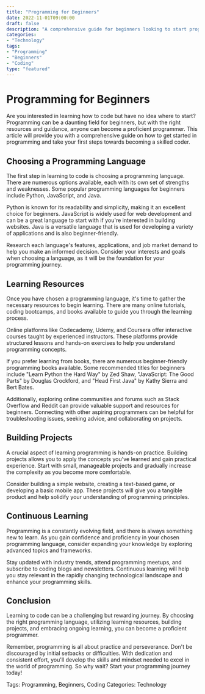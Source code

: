 ```yaml
---
title: "Programming for Beginners"
date: 2022-11-01T09:00:00
draft: false
description: "A comprehensive guide for beginners looking to start programming"
categories:
- "Technology"
tags:
- "Programming"
- "Beginners"
- "Coding"
type: "featured"
---
```


# Programming for Beginners

Are you interested in learning how to code but have no idea where to start? Programming can be a daunting field for beginners, but with the right resources and guidance, anyone can become a proficient programmer. This article will provide you with a comprehensive guide on how to get started in programming and take your first steps towards becoming a skilled coder.

## Choosing a Programming Language

The first step in learning to code is choosing a programming language. There are numerous options available, each with its own set of strengths and weaknesses. Some popular programming languages for beginners include Python, JavaScript, and Java.

Python is known for its readability and simplicity, making it an excellent choice for beginners. JavaScript is widely used for web development and can be a great language to start with if you're interested in building websites. Java is a versatile language that is used for developing a variety of applications and is also beginner-friendly.

Research each language's features, applications, and job market demand to help you make an informed decision. Consider your interests and goals when choosing a language, as it will be the foundation for your programming journey.

## Learning Resources

Once you have chosen a programming language, it's time to gather the necessary resources to begin learning. There are many online tutorials, coding bootcamps, and books available to guide you through the learning process.

Online platforms like Codecademy, Udemy, and Coursera offer interactive courses taught by experienced instructors. These platforms provide structured lessons and hands-on exercises to help you understand programming concepts.

If you prefer learning from books, there are numerous beginner-friendly programming books available. Some recommended titles for beginners include "Learn Python the Hard Way" by Zed Shaw, "JavaScript: The Good Parts" by Douglas Crockford, and "Head First Java" by Kathy Sierra and Bert Bates.

Additionally, exploring online communities and forums such as Stack Overflow and Reddit can provide valuable support and resources for beginners. Connecting with other aspiring programmers can be helpful for troubleshooting issues, seeking advice, and collaborating on projects.

## Building Projects

A crucial aspect of learning programming is hands-on practice. Building projects allows you to apply the concepts you've learned and gain practical experience. Start with small, manageable projects and gradually increase the complexity as you become more comfortable.

Consider building a simple website, creating a text-based game, or developing a basic mobile app. These projects will give you a tangible product and help solidify your understanding of programming principles.

## Continuous Learning

Programming is a constantly evolving field, and there is always something new to learn. As you gain confidence and proficiency in your chosen programming language, consider expanding your knowledge by exploring advanced topics and frameworks.

Stay updated with industry trends, attend programming meetups, and subscribe to coding blogs and newsletters. Continuous learning will help you stay relevant in the rapidly changing technological landscape and enhance your programming skills.

## Conclusion

Learning to code can be a challenging but rewarding journey. By choosing the right programming language, utilizing learning resources, building projects, and embracing ongoing learning, you can become a proficient programmer.

Remember, programming is all about practice and perseverance. Don't be discouraged by initial setbacks or difficulties. With dedication and consistent effort, you'll develop the skills and mindset needed to excel in the world of programming. So why wait? Start your programming journey today!

Tags: Programming, Beginners, Coding
Categories: Technology
